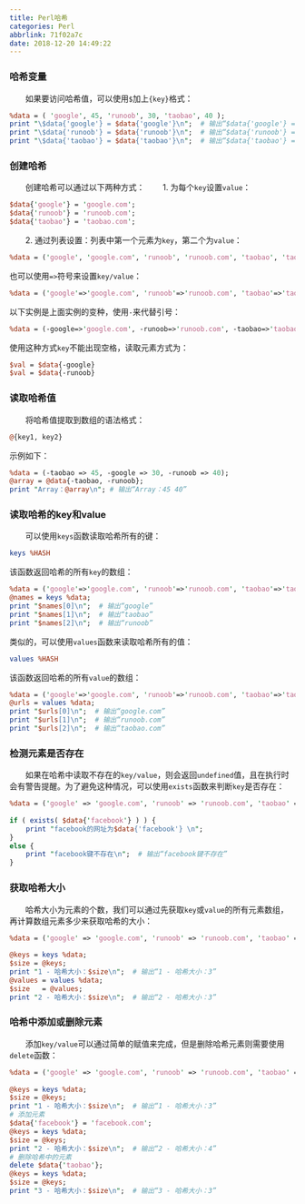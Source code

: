 ```yaml
---
title: Perl哈希
categories: Perl
abbrlink: 71f02a7c
date: 2018-12-20 14:49:22
---
```

### 哈希变量

&emsp;&emsp;如果要访问哈希值，可以使用`$`加上`{key}`格式：

``` perl
%data = ( 'google', 45, 'runoob', 30, 'taobao', 40 );
print "\$data{'google'} = $data{'google'}\n";  # 输出“$data{'google'} = 45”
print "\$data{'runoob'} = $data{'runoob'}\n";  # 输出“$data{'runoob'} = 30”
print "\$data{'taobao'} = $data{'taobao'}\n";  # 输出“$data{'taobao'} = 40”
```

### 创建哈希

&emsp;&emsp;创建哈希可以通过以下两种方式：
&emsp;&emsp;1. 为每个`key`设置`value`：

``` perl
$data{'google'} = 'google.com';
$data{'runoob'} = 'runoob.com';
$data{'taobao'} = 'taobao.com';
```

&emsp;&emsp;2. 通过列表设置：列表中第一个元素为`key`，第二个为`value`：

``` perl
%data = ('google', 'google.com', 'runoob', 'runoob.com', 'taobao', 'taobao.com');
```

也可以使用`=>`符号来设置`key/value`：

``` perl
%data = ('google'=>'google.com', 'runoob'=>'runoob.com', 'taobao'=>'taobao.com');
```

以下实例是上面实例的变种，使用`-`来代替引号：

``` perl
%data = (-google=>'google.com', -runoob=>'runoob.com', -taobao=>'taobao.com');
```

使用这种方式`key`不能出现空格，读取元素方式为：

``` perl
$val = $data{-google}
$val = $data{-runoob}
```

### 读取哈希值

&emsp;&emsp;将哈希值提取到数组的语法格式：

``` perl
@{key1, key2}
```

示例如下：

``` perl
%data = (-taobao => 45, -google => 30, -runoob => 40);
@array = @data{-taobao, -runoob};
print "Array：@array\n"; # 输出“Array：45 40”
```

### 读取哈希的key和value

&emsp;&emsp;可以使用`keys`函数读取哈希所有的键：

``` perl
keys %HASH
```

该函数返回哈希的所有`key`的数组：

``` perl
%data = ('google'=>'google.com', 'runoob'=>'runoob.com', 'taobao'=>'taobao.com');
@names = keys %data;
print "$names[0]\n";  # 输出“google”
print "$names[1]\n";  # 输出“taobao”
print "$names[2]\n";  # 输出“runoob”
```

类似的，可以使用`values`函数来读取哈希所有的值：

``` perl
values %HASH
```

该函数返回哈希的所有`value`的数组：

``` perl
%data = ('google'=>'google.com', 'runoob'=>'runoob.com', 'taobao'=>'taobao.com');
@urls = values %data;
print "$urls[0]\n";  # 输出“google.com”
print "$urls[1]\n";  # 输出“runoob.com”
print "$urls[2]\n";  # 输出“taobao.com”
```

### 检测元素是否存在

&emsp;&emsp;如果在哈希中读取不存在的`key/value`，则会返回`undefined`值，且在执行时会有警告提醒。为了避免这种情况，可以使用`exists`函数来判断`key`是否存在：

``` perl
%data = ('google' => 'google.com', 'runoob' => 'runoob.com', 'taobao' => 'taobao.com');
​
if ( exists( $data{'facebook'} ) ) {
    print "facebook的网址为$data{'facebook'} \n";
}
else {
    print "facebook键不存在\n";  # 输出“facebook键不存在”
}
```

### 获取哈希大小

&emsp;&emsp;哈希大小为元素的个数，我们可以通过先获取`key`或`value`的所有元素数组，再计算数组元素多少来获取哈希的大小：

``` perl
%data = ('google' => 'google.com', 'runoob' => 'runoob.com', 'taobao' => 'taobao.com');
​
@keys = keys %data;
$size = @keys;
print "1 - 哈希大小：$size\n";  # 输出“1 - 哈希大小：3”
@values = values %data;
$size   = @values;
print "2 - 哈希大小：$size\n";  # 输出“2 - 哈希大小：3”
```

### 哈希中添加或删除元素

&emsp;&emsp;添加`key/value`可以通过简单的赋值来完成，但是删除哈希元素则需要使用`delete`函数：

``` perl
%data = ('google' => 'google.com', 'runoob' => 'runoob.com', 'taobao' => 'taobao.com');
​
@keys = keys %data;
$size = @keys;
print "1 - 哈希大小：$size\n";  # 输出“1 - 哈希大小：3”
# 添加元素
$data{'facebook'} = 'facebook.com';
@keys = keys %data;
$size = @keys;
print "2 - 哈希大小：$size\n";  # 输出“2 - 哈希大小：4”
# 删除哈希中的元素
delete $data{'taobao'};
@keys = keys %data;
$size = @keys;
print "3 - 哈希大小：$size\n";  # 输出“3 - 哈希大小：3”
```